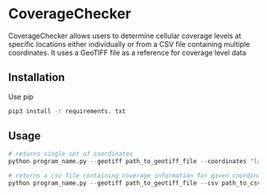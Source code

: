 # CoverageChecker

CoverageChecker allows users to determine cellular coverage levels at specific locations either individually or from a CSV file containing multiple coordinates. It uses a GeoTIFF file as a reference for coverage level data

## Installation

Use pip

```bash
pip3 install -r requirements. txt 
```

## Usage

```python
# returns single set of coordinates
python program_name.py --geotiff path_to_geotiff_file --coordinates "latitude,longitude"

# returns a csv file containing coverage information for given coordinates
python program_name.py --geotiff path_to_geotiff_file --csv path_to_csv_file
```
